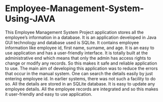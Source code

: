 # Employee-Management-System-Using-JAVA
This Employee Management System Project application stores all the employee’s information in a database. It is an application developed in Java GUI technology and database used is SQLite. It contains employee information like employee id, first name, surname, and age. It is an easy to use application and has a user-friendly interface. It is totally built at the administrative end which means that only the admin has access rights to change or modify any records. So this makes it safe and reliable application to use. The main aim of developing this application was to reduce the errors that occur in the manual system. One can search the details easily by just entering employee id. In earlier systems, there was not such a facility to do so. All the details are stored in an SQLite database. It is easy to update any employee details. All the employee records are integrated and so this makes it user-friendly and easy to use application.
